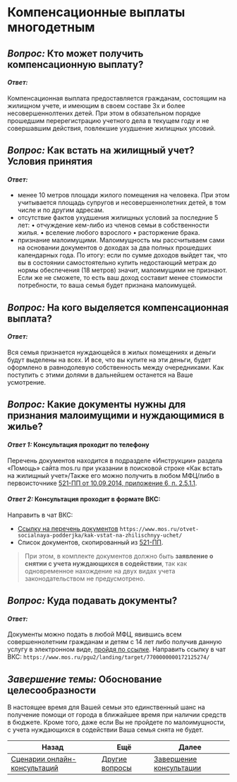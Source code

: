 # Компенсационные выплаты многодетным

## *Вопрос:* Кто может получить компенсационную выплату?
#### *Ответ:* 
Компенсационная выплата предоставляется гражданам, состоящим на жилищном учете, и имеющим в своем составе 3х и более несовершеннолтених детей. При этом в обязательном порядке прошедшим перерегистрацию учетного дела в текущем году и не совершавшим действия, повлекшие ухудшение жилищных улсовий.
## *Вопрос:* Как встать на жилищный учет? Условия принятия
#### *Ответ:* 
- менее 10 метров площади жилого помещения на человека.  При этом учитывается площадь супругов и несовершеннолетних детей, в том числе и по другим адресам.  
- отсутствие фактов ухудшения жилищных условий за последние 5 лет:
•	отчуждение кем-либо из членов семьи в собственности жилья.
•	вселение любого взрослого
•	расторжение брака.
- признание малоимущими. 
Малоимущность мы рассчитываем сами на основании документов о доходах за два полных прошедших календарных года. По итогу: если по сумме  доходов выйдет так, что вы в состоянии самостоятельно купить недостающий метраж до нормы обеспечения (18 метров) значит, малоимущими не признают. Если же не сможете, то есть ваш доход составит менее стоимости потребности, то ваша семья будет признана малоимущей.
## *Вопрос:* На кого выделяется компенсационная выплата?
#### *Ответ:* 
Вся семья признается нуждающейся в жилых помещениях и деньги будут выделены на всех. И все, что вы купите на эти деньги, будет оформлено в равнодолевую собственность между очередниками. Как поступить с этими долями в дальнейшем останется на Ваше усмотрение.
## *Вопрос:* Какие документы нужны для признания малоимущими и нуждающимися в жилье?
#### *Ответ 1:* Консультация проходит по телефону
Перечень документов находится в подразделе «Инструкции» раздела «Помощь» сайта mos.ru при указании в поисковой строке «Как встать на жилищный учет»/Также его можно получить в любом МФЦ/либо в первоисточнике [521-ПП от 10.09.2014, приложение 6, п. 2.5.1.1](https://docs7.online-sps.ru/cgi/online.cgi?req=doc&base=MLAW&n=228692&dst=108035).
#### *Ответ 2:* Консультация проходит в формате ВКС:
Направить в чат ВКС:
* [Ссылку на перечень документов](https://www.mos.ru/otvet-socialnaya-podderjka/kak-vstat-na-zhilischnyy-uchet/)
`https://www.mos.ru/otvet-socialnaya-podderjka/kak-vstat-na-zhilischnyy-uchet/`
* Список документов, скопированный из [521-ПП](https://docs7.online-sps.ru/cgi/online.cgi?req=doc&base=MLAW&n=228692&dst=108035).

> При этом, в комплекте документов должно быть **заявление о снятии с учета нуждающихся в содействии**, так как одновременное нахождение на двух видах учета законодательством не предусмотрено.
## *Вопрос:* Куда подавать документы?
#### *Ответ:* 
Документы можно подать в любой МФЦ, явившись всем совершеннолетним гражданам и детям с 14 лет либо получив данную услугу в электронном виде, [пройдя по ссылке](https://www.mos.ru/pgu2/landing/target/7700000000172125274/).
Направить ссылку в чат ВКС:
	`https://www.mos.ru/pgu2/landing/target/7700000000172125274/`
## *Завершение темы:* Обоснование целесообразности
В настоящее время для Вашей семьи это единственный шанс на получение помощи от города в ближайшее время при наличии средств в бюджете. 
Кроме того, даже если Вы не пройдете по малоимущности, с учета нуждающихся в содействии Ваша семья снята не будет.

| Назад                                                           | Ещё                             | Далее                               |
| --------------------------------------------------------------- | ------------------------------- | ----------------------------------- |
| [Сценарии онлайн-консультаций](/README.md) | [Другие вопросы](.Предметные.md) | [Завершение консультации](/Универсальные/Выход.md) |
